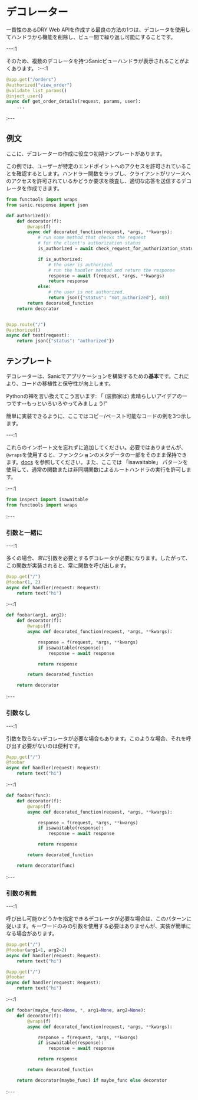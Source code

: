 # デコレーター

一貫性のあるDRY Web APIを作成する最良の方法の1つは、デコレータを使用してハンドラから機能を削除し、ビュー間で繰り返し可能にすることです。

---:1

そのため、複数のデコレータを持つSanicビューハンドラが表示されることがよくあります。
:--:1
```python
@app.get("/orders")
@authorized("view_order")
@validate_list_params()
@inject_user()
async def get_order_details(request, params, user):
    ...
```
:---


## 例文

ここに、デコレーターの作成に役立つ初期テンプレートがあります。

この例では、ユーザーが特定のエンドポイントへのアクセスを許可されていることを確認するとします。ハンドラー関数をラップし、クライアントがリソースへのアクセスを許可されているかどうか要求を検査し、適切な応答を送信するデコレータを作成できます。
```python
from functools import wraps
from sanic.response import json

def authorized():
    def decorator(f):
        @wraps(f)
        async def decorated_function(request, *args, **kwargs):
            # run some method that checks the request
            # for the client's authorization status
            is_authorized = await check_request_for_authorization_status(request)

            if is_authorized:
                # the user is authorized.
                # run the handler method and return the response
                response = await f(request, *args, **kwargs)
                return response
            else:
                # the user is not authorized.
                return json({"status": "not_authorized"}, 403)
        return decorated_function
    return decorator


@app.route("/")
@authorized()
async def test(request):
    return json({"status": "authorized"})
```

## テンプレート

デコレーターは、Sanicでアプリケーションを構築するための**基本**です。これにより、コードの移植性と保守性が向上します。

Pythonの禅を言い換えてこう言います: 「 (装飾家は) 素晴らしいアイデアの一つです--もっといろいろやってみましょう!"

簡単に実装できるように、ここではコピー/ペースト可能なコードの例を3つ示します。

---:1

これらのインポート文を忘れずに追加してください。必要ではありませんが、`@wraps`を使用すると、ファンクションのメタデータの一部をそのまま保持できます。[docs](https://docs.python.org/3/library/functools.html#functools.wraps) を参照してください。また、ここでは 「isawaitable」 パターンを使用して、通常の関数または非同期関数によるルートハンドラの実行を許可します。

:--:1

```python
from inspect import isawaitable
from functools import wraps
```

:---

### 引数と一緒に

---:1

多くの場合、*常に*引数を必要とするデコレータが必要になります。したがって、この関数が実装されると、常に関数を呼び出します。

```python
@app.get("/")
@foobar(1, 2)
async def handler(request: Request):
    return text("hi")
```

:--:1

```python
def foobar(arg1, arg2):
    def decorator(f):
        @wraps(f)
        async def decorated_function(request, *args, **kwargs):

            response = f(request, *args, **kwargs)
            if isawaitable(response):
                response = await response

            return response

        return decorated_function

    return decorator
```

:---

### 引数なし

---:1

引数を取らないデコレータが必要な場合もあります。このような場合、それを呼び出す必要がないのは便利です。

```python
@app.get("/")
@foobar
async def handler(request: Request):
    return text("hi")
```

:--:1

```python
def foobar(func):
    def decorator(f):
        @wraps(f)
        async def decorated_function(request, *args, **kwargs):

            response = f(request, *args, **kwargs)
            if isawaitable(response):
                response = await response

            return response

        return decorated_function

    return decorator(func)
```

:---

### 引数の有無

---:1

呼び出し可能かどうかを指定できるデコレータが必要な場合は、このパターンに従います。キーワードのみの引数を使用する必要はありませんが、実装が簡単になる場合があります。

```python
@app.get("/")
@foobar(arg1=1, arg2=2)
async def handler(request: Request):
    return text("hi")
```

```python
@app.get("/")
@foobar
async def handler(request: Request):
    return text("hi")
```

:--:1

```python
def foobar(maybe_func=None, *, arg1=None, arg2=None):
    def decorator(f):
        @wraps(f)
        async def decorated_function(request, *args, **kwargs):

            response = f(request, *args, **kwargs)
            if isawaitable(response):
                response = await response

            return response

        return decorated_function

    return decorator(maybe_func) if maybe_func else decorator
```

:---
